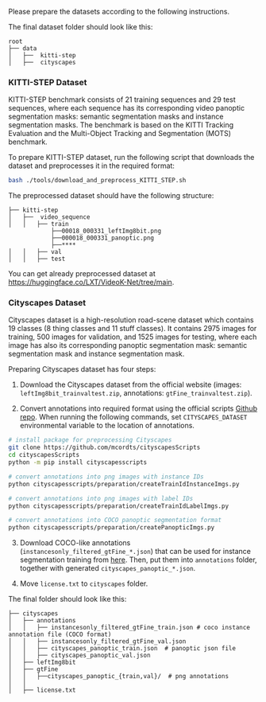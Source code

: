 Please prepare the datasets according to the following instructions.

The final dataset folder should look like this: 
```
root 
├── data
│   ├──  kitti-step
│   ├──  cityscapes
```


### KITTI-STEP Dataset

KITTI-STEP benchmark consists of 21 training sequences and 29 test sequences, where each sequence has its corresponding video panoptic segmentation masks: semantic segmentation masks and instance segmentation masks. The benchmark is based on the KITTI Tracking Evaluation and the Multi-Object Tracking and Segmentation (MOTS) benchmark.

To prepare KITTI-STEP dataset, run the following script that downloads the dataset and preprocesses it in the required format:

```bash
bash ./tools/download_and_preprocess_KITTI_STEP.sh
```

The preprocessed dataset should have the following structure:

```
├── kitti-step
│   ├──  video_sequence
│   │   ├── train
            ├──00018_000331_leftImg8bit.png
            ├──000018_000331_panoptic.png
            ├──****
│   │   ├── val
│   │   ├── test 
```

You can get already preprocessed dataset at https://huggingface.co/LXT/VideoK-Net/tree/main.


### Cityscapes Dataset

Cityscapes dataset is a high-resolution road-scene dataset which contains 19 classes (8 thing classes and 11 stuff classes). It contains 2975 images for training, 500 images for validation, and 1525 images for testing, where each image has also its corresponding panoptic segmentation mask: semantic segmentation mask and instance segmentation mask.

Preparing Cityscapes dataset has four steps:

1. Download the Cityscapes dataset from the official website (images: ``leftImg8bit_trainvaltest.zip``, annotations: ``gtFine_trainvaltest.zip``).

2. Convert annotations into required format using the official scripts [Github repo](https://github.com/mcordts/cityscapesScripts). When running the following commands, set ``CITYSCAPES_DATASET`` environmental variable to the location of annotations.

```bash
# install package for preprocessing Cityscapes
git clone https://github.com/mcordts/cityscapesScripts
cd cityscapesScripts
python -m pip install cityscapesscripts

# convert annotations into png images with instance IDs
python cityscapesscripts/preparation/createTrainIdInstanceImgs.py

# convert annotations into png images with label IDs
python cityscapesscripts/preparation/createTrainIdLabelImgs.py 

# convert annotations into COCO panoptic segmentation format
python cityscapesscripts/preparation/createPanopticImgs.py
```

3. Download COCO-like annotations (``instancesonly_filtered_gtFine_*.json``) that can be used for instance segmentation training from [here](https://onedrive.live.com/?authkey=%21AJNRLRBY2KbbMbE&id=4155EADDA5C5262E%21169&cid=4155EADDA5C5262E). Then, put them into ``annotations`` folder, together with generated ``cityscapes_panoptic_*.json``.

4. Move ``license.txt`` to ``cityscapes`` folder.

The final folder should look like this:

```
├── cityscapes
│   ├── annotations
│   │   ├── instancesonly_filtered_gtFine_train.json # coco instance annotation file (COCO format)
│   │   ├── instancesonly_filtered_gtFine_val.json
│   │   ├── cityscapes_panoptic_train.json  # panoptic json file 
│   │   ├── cityscapes_panoptic_val.json  
│   ├── leftImg8bit
│   ├── gtFine
│   │   ├──cityscapes_panoptic_{train,val}/  # png annotations
│   │   
│   ├── license.txt
```
